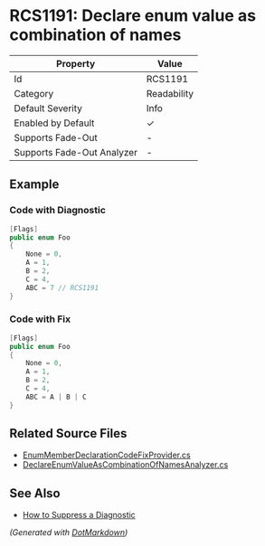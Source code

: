 # RCS1191: Declare enum value as combination of names

| Property                    | Value       |
| --------------------------- | ----------- |
| Id                          | RCS1191     |
| Category                    | Readability |
| Default Severity            | Info        |
| Enabled by Default          | &#x2713;    |
| Supports Fade\-Out          | \-          |
| Supports Fade\-Out Analyzer | \-          |

## Example

### Code with Diagnostic

```csharp
[Flags]
public enum Foo
{
    None = 0,
    A = 1,
    B = 2,
    C = 4,
    ABC = 7 // RCS1191
}
```

### Code with Fix

```csharp
[Flags]
public enum Foo
{
    None = 0,
    A = 1,
    B = 2,
    C = 4,
    ABC = A | B | C
}
```

## Related Source Files

* [EnumMemberDeclarationCodeFixProvider.cs](../../src/Analyzers.CodeFixes/CSharp/CodeFixes/EnumMemberDeclarationCodeFixProvider.cs)
* [DeclareEnumValueAsCombinationOfNamesAnalyzer.cs](../../src/Analyzers/CSharp/Analysis/DeclareEnumValueAsCombinationOfNamesAnalyzer.cs)

## See Also

* [How to Suppress a Diagnostic](../HowToConfigureAnalyzers.md#how-to-suppress-a-diagnostic)

*\(Generated with [DotMarkdown](http://github.com/JosefPihrt/DotMarkdown)\)*